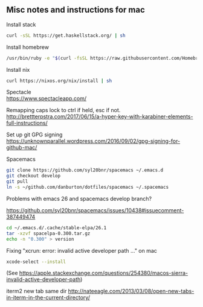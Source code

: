 ## Misc notes and instructions for mac

Install stack

```bash
curl -sSL https://get.haskellstack.org/ | sh
```

Install homebrew

```bash
/usr/bin/ruby -e "$(curl -fsSL https://raw.githubusercontent.com/Homebrew/install/master/install)"
```

Install nix

```bash
curl https://nixos.org/nix/install | sh
```

Spectacle  
https://www.spectacleapp.com/

Remapping caps lock to ctrl if held, esc if not.  
http://brettterpstra.com/2017/06/15/a-hyper-key-with-karabiner-elements-full-instructions/

Set up git GPG signing  
https://unknownparallel.wordpress.com/2016/09/02/gpg-signing-for-github-mac/

Spacemacs

```bash
git clone https://github.com/syl20bnr/spacemacs ~/.emacs.d
git checkout develop
git pull
ln -s ~/github.com/danburton/dotfiles/spacemacs ~/.spacemacs
```

Problems with emacs 26 and spacemacs develop branch?

https://github.com/syl20bnr/spacemacs/issues/10438#issuecomment-387449474

```bash
cd ~/.emacs.d/.cache/stable-elpa/26.1
tar -xzvf spacelpa-0.300.tar.gz
echo -n "0.300" > version
```

Fixing "xcrun: error: invalid active developer path ..." on mac
```bash
xcode-select --install
```
(See https://apple.stackexchange.com/questions/254380/macos-sierra-invalid-active-developer-path)

iterm2 new tab same dir
http://nateeagle.com/2013/03/08/open-new-tabs-in-iterm-in-the-current-directory/
